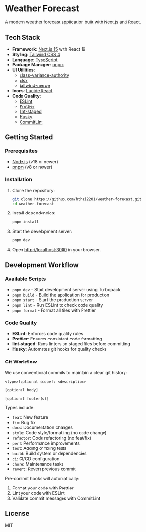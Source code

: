 # Weather Forecast

A modern weather forecast application built with Next.js and React.

## Tech Stack

- **Framework**: [Next.js 15](https://nextjs.org/) with React 19
- **Styling**: [Tailwind CSS 4](https://tailwindcss.com/)
- **Language**: [TypeScript](https://www.typescriptlang.org/)
- **Package Manager**: [pnpm](https://pnpm.io/)
- **UI Utilities**:
  - [class-variance-authority](https://cva.style/docs)
  - [clsx](https://github.com/lukeed/clsx)
  - [tailwind-merge](https://github.com/dcastil/tailwind-merge)
- **Icons**: [Lucide React](https://lucide.dev/)
- **Code Quality**:
  - [ESLint](https://eslint.org/)
  - [Prettier](https://prettier.io/)
  - [lint-staged](https://github.com/okonet/lint-staged)
  - [Husky](https://typicode.github.io/husky/)
  - [CommitLint](https://commitlint.js.org/)

## Getting Started

### Prerequisites

- [Node.js](https://nodejs.org/) (v18 or newer)
- [pnpm](https://pnpm.io/installation) (v8 or newer)

### Installation

1. Clone the repository:

   ```bash
   git clone https://github.com/hthai2201/weather-forecast.git
   cd weather-forecast
   ```

2. Install dependencies:

   ```bash
   pnpm install
   ```

3. Start the development server:

   ```bash
   pnpm dev
   ```

4. Open [http://localhost:3000](http://localhost:3000) in your browser.

## Development Workflow

### Available Scripts

- `pnpm dev` - Start development server using Turbopack
- `pnpm build` - Build the application for production
- `pnpm start` - Start the production server
- `pnpm lint` - Run ESLint to check code quality
- `pnpm format` - Format all files with Prettier

### Code Quality

- **ESLint**: Enforces code quality rules
- **Prettier**: Ensures consistent code formatting
- **lint-staged**: Runs linters on staged files before committing
- **Husky**: Automates git hooks for quality checks

### Git Workflow

We use conventional commits to maintain a clean git history:

```
<type>[optional scope]: <description>

[optional body]

[optional footer(s)]
```

Types include:

- `feat`: New feature
- `fix`: Bug fix
- `docs`: Documentation changes
- `style`: Code style/formatting (no code change)
- `refactor`: Code refactoring (no feat/fix)
- `perf`: Performance improvements
- `test`: Adding or fixing tests
- `build`: Build system or dependencies
- `ci`: CI/CD configuration
- `chore`: Maintenance tasks
- `revert`: Revert previous commit

Pre-commit hooks will automatically:

1. Format your code with Prettier
2. Lint your code with ESLint
3. Validate commit messages with CommitLint

## License

MIT
